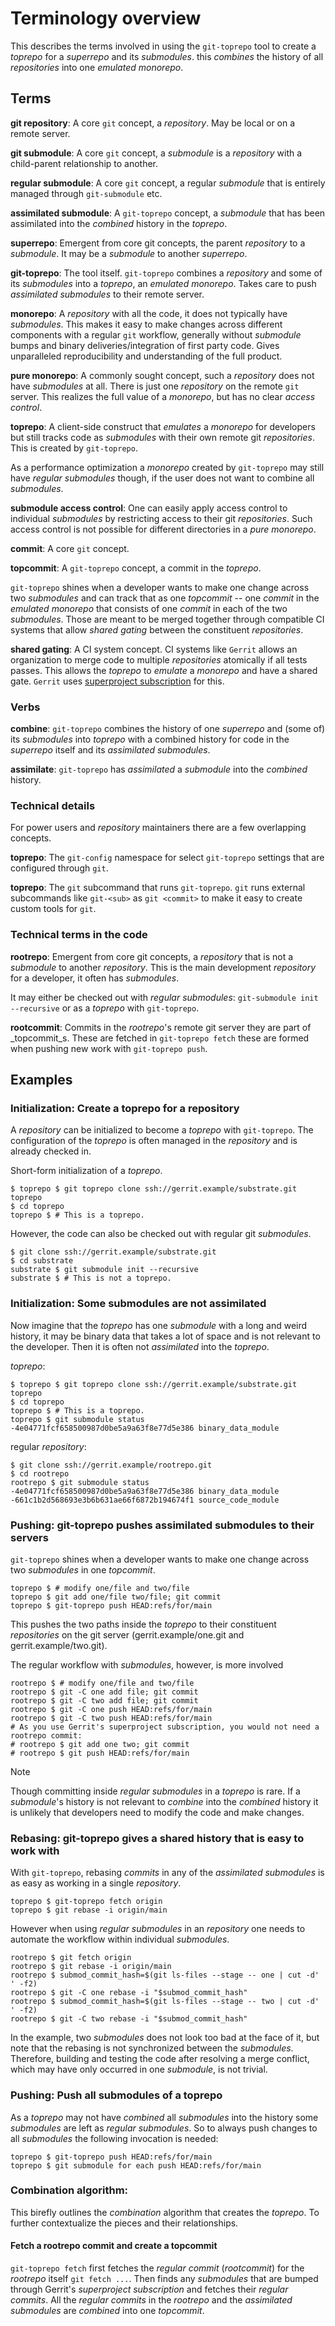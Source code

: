 # Terminology overview

This describes the terms involved in using the `git-toprepo` tool
to create a _toprepo_ for a _superrepo_ and its _submodules_.
this _combines_ the history of all _repositories_
into one _emulated monorepo_.

## Terms

**git repository**: A core `git` concept,
a _repository_. May be local or on a remote server.

**git submodule**: A core `git` concept,
a _submodule_ is a _repository_ with a child-parent relationship to another.

**regular submodule**: A core `git` concept,
a regular _submodule_ that is entirely managed through `git-submodule` etc.

**assimilated submodule**: A `git-toprepo` concept,
a _submodule_ that has been assimilated into the _combined_ history in the _toprepo_.

**superrepo**: Emergent from core git concepts,
the parent _repository_ to a _submodule_.
It may be a _submodule_ to another _superrepo_.

**git-toprepo**: The tool itself.
`git-toprepo` combines a _repository_
and some of its _submodules_
into a _toprepo_, an _emulated monorepo_.
Takes care to push _assimilated submodules_ to their remote server.

**monorepo**: A _repository_ with all the code,
it does not typically have _submodules_.
This makes it easy to make changes across different components
with a regular `git` workflow,
generally without _submodule_ bumps and binary deliveries/integration
of first party code.
Gives unparalleled reproducibility
and understanding of the full product.

**pure monorepo**: A commonly sought concept,
such a _repository_ does not have _submodules_ at all.
There is just one _repository_ on the remote `git` server.
This realizes the full value of a _monorepo_,
but has no clear _access control_.

**toprepo**: A client-side construct
that _emulates_ a _monorepo_ for developers
but still tracks code as _submodules_ with their own remote git _repositories_.
This is created by `git-toprepo`.

As a performance optimization a  _monorepo_ created by `git-toprepo`
may still have _regular submodules_ though,
if the user does not want to combine all _submodules_.

**submodule access control**: One can easily apply
access control to individual _submodules_ by restricting access to their git _repositories_.
Such access control is not possible for different directories in a _pure monorepo_.

**commit**: A core `git` concept.

**topcommit**: A `git-toprepo` concept,
a commit in the _toprepo_.

`git-toprepo` shines when a developer wants to make one change across two _submodules_
and can track that as one _topcommit_
-- one _commit_ in the _emulated monorepo_ that consists of one _commit_ in each of the two _submodules_.
Those are meant to be merged together
through compatible CI systems that allow _shared gating_ between the constituent _repositories_.

**shared gating**: A CI system concept.
CI systems like `Gerrit` allows an organization to merge code to multiple _repositories_
atomically if all tests passes.
This allows the _toprepo_ to _emulate_ a _monorepo_ and have a shared gate.
`Gerrit` uses [superproject subscription] for this.

[superproject subscription]: https://gerrit-review.googlesource.com/Documentation/user-submodules.html

### Verbs

**combine**: `git-toprepo` combines the history of one _superrepo_ and (some of) its _submodules_
into _toprepo_ with a combined history for code in the _superrepo_ itself and its _assimilated submodules_.

**assimilate**: `git-toprepo` has _assimilated_ a _submodule_ into the _combined_ history.

### Technical details

For power users and _repository_ maintainers there are a few overlapping concepts.
<!-- TODO: link to our documentation of these. In the implementation documents or something. -->

**toprepo**: The `git-config` namespace for select `git-toprepo` settings that are configured through `git`.

**toprepo**: The `git` subcommand that runs `git-toprepo`.
`git` runs external subcommands like `git-<sub>` as `git <commit>`
to make it easy to create custom tools for `git`.

### Technical terms in the code

**rootrepo**: Emergent from core git concepts,
a _repository_ that is not a _submodule_ to another _repository_.
This is the main development _repository_ for a developer,
it often has _submodules_.

It may either be checked out with _regular submodules_:
`git-submodule init --recursive`
or as a _toprepo_ with `git-toprepo`.

**rootcommit**: Commits in the _rootrepo_'s remote git server
they are part of _topcommit_s.
These are fetched in `git-toprepo fetch`
these are formed when pushing new work with `git-toprepo push`.

## Examples

### Initialization: Create a toprepo for a repository

A _repository_ can be initialized to become a _toprepo_ with `git-toprepo`.
The configuration of the _toprepo_ is often managed in the _repository_ and is already checked in.

Short-form initialization of a _toprepo_.
```
$ toprepo $ git toprepo clone ssh://gerrit.example/substrate.git toprepo
$ cd toprepo
toprepo $ # This is a toprepo.
```

However, the code can also be checked out with regular git _submodules_.
```
$ git clone ssh://gerrit.example/substrate.git
$ cd substrate
substrate $ git submodule init --recursive
substrate $ # This is not a toprepo.
```

### Initialization: Some submodules are not assimilated

Now imagine that the _toprepo_ has one _submodule_ with a long and weird history,
it may be binary data that takes a lot of space and is not relevant to the developer.
Then it is often not _assimilated_ into the _toprepo_.

_toprepo_:
```
$ toprepo $ git toprepo clone ssh://gerrit.example/substrate.git toprepo
$ cd toprepo
toprepo $ # This is a toprepo.
toprepo $ git submodule status
-4e04771fcf658500987d0be5a9a63f8e77d5e386 binary_data_module
```

regular _repository_:
```
$ git clone ssh://gerrit.example/rootrepo.git
$ cd rootrepo
rootrepo $ git submodule status
-4e04771fcf658500987d0be5a9a63f8e77d5e386 binary_data_module
-661c1b2d568693e3b6b631ae66f6872b194674f1 source_code_module
```

### Pushing: git-toprepo pushes assimilated submodules to their servers

`git-toprepo` shines when a developer wants to make one change across two _submodules_
in one _topcommit_.

```
toprepo $ # modify one/file and two/file
toprepo $ git add one/file two/file; git commit
toprepo $ git-toprepo push HEAD:refs/for/main
```

This pushes the two paths inside the _toprepo_ to their constituent
_repositories_ on the git server (gerrit.example/one.git and gerrit.example/two.git).

The regular workflow with _submodules_, however, is more involved

```
rootrepo $ # modify one/file and two/file
rootrepo $ git -C one add file; git commit
rootrepo $ git -C two add file; git commit
rootrepo $ git -C one push HEAD:refs/for/main
rootrepo $ git -C two push HEAD:refs/for/main
# As you use Gerrit's superproject subscription, you would not need a rootrepo commit:
# rootrepo $ git add one two; git commit
# rootrepo $ git push HEAD:refs/for/main
```

> [!NOTE]
> Though committing inside _regular submodules_ in a _toprepo_ is rare.
> If a _submodule_'s history is not relevant to _combine_ into the _combined_ history
> it is unlikely that developers need to modify the code and make changes.

### Rebasing: git-toprepo gives a shared history that is easy to work with

With `git-toprepo`, rebasing _commits_ in any of the _assimilated submodules_
is as easy as working in a single _repository_.

```
toprepo $ git-toprepo fetch origin
toprepo $ git rebase -i origin/main
```

However when using _regular submodules_ in an _repository_
one needs to automate the workflow within individual _submodules_.

```
rootrepo $ git fetch origin
rootrepo $ git rebase -i origin/main
rootrepo $ submod_commit_hash=$(git ls-files --stage -- one | cut -d' ' -f2)
rootrepo $ git -C one rebase -i "$submod_commit_hash"
rootrepo $ submod_commit_hash=$(git ls-files --stage -- two | cut -d' ' -f2)
rootrepo $ git -C two rebase -i "$submod_commit_hash"
```

In the example, two _submodules_ does not look too bad at the face of it,
but note that the rebasing is not synchronized between the _submodules_.
Therefore, building and testing the code after resolving a merge conflict,
which may have only occurred in one _submodule_, is not trivial.

### Pushing: Push all submodules of a toprepo

As a _toprepo_ may not have _combined_ all _submodules_ into the history
some _submodules_ are left as _regular submodules_.
So to always push changes to all _submodules_ the following invocation is needed:

```
toprepo $ git-toprepo push HEAD:refs/for/main
toprepo $ git submodule for each push HEAD:refs/for/main
```
### Combination algorithm:

This birefly outlines the _combination_ algorithm that creates the _toprepo_.
To further contextualize the pieces and their relationships.

#### Fetch a rootrepo commit and create a topcommit

`git-toprepo fetch` first fetches the _regular_ _commit_ (_rootcommit_) for the _rootrepo_ itself
`git fetch ...`.
Then finds any _submodules_ that are bumped through Gerrit's _superproject subscription_
and fetches their _regular_ _commits_.
All the _regular_ _commits_ in the _rootrepo_ and the _assimilated submodules_
are _combined_ into one _topcommit_.
